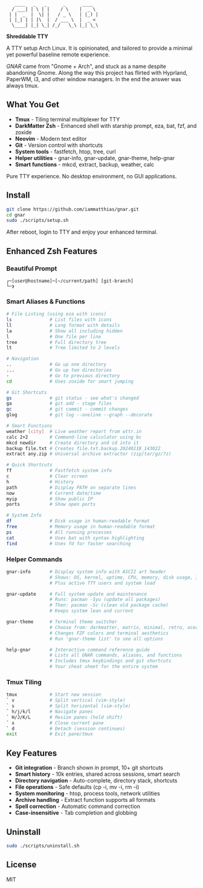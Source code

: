 ```
   ____   _   _      _      ____
  / ___| | \ | |    / \    |  _ \
 | |  _  |  \| |   / _ \   | |_) |
 | |_| | | |\  |  / ___ \  |  _ <
  \____| |_| \_| /_/   \_\ |_| \_\
```

**Shreddable TTY**

A TTY setup Arch Linux. It is opinionated, and tailored to provide a minimal yet powerful baseline remote experience.

_GNAR_ came from "Gnome + Arch", and stuck as a name despite abandoning Gnome. Along the way this project has flirted with Hyprland, PaperWM, i3, and other window managers. In the end the answer was always tmux.

## What You Get

- **Tmux** - Tiling terminal multiplexer for TTY
- **DarkMatter Zsh** - Enhanced shell with starship prompt, eza, bat, fzf, and zoxide
- **Neovim** - Modern text editor
- **Git** - Version control with shortcuts
- **System tools** - fastfetch, htop, tree, curl
- **Helper utilities** - gnar-info, gnar-update, gnar-theme, help-gnar
- **Smart functions** - mkcd, extract, backup, weather, calc

Pure TTY experience. No desktop environment, no GUI applications.

## Install

```bash
git clone https://github.com/iammatthias/gnar.git
cd gnar
sudo ./scripts/setup.sh
```

After reboot, login to TTY and enjoy your enhanced terminal.

## Enhanced Zsh Features

### Beautiful Prompt

```
┌─[user@hostname]─[~/current/path] [git-branch]
└─❯
```

### Smart Aliases & Functions

```bash
# File Listing (using eza with icons)
ls              # List files with icons
ll              # Long format with details
la              # Show all including hidden
l               # One file per line
tree            # Full directory tree
lt              # Tree limited to 2 levels

# Navigation
..              # Go up one directory
...             # Go up two directories
-               # Go to previous directory
cd              # Uses zoxide for smart jumping

# Git Shortcuts
gs              # git status - see what's changed
ga              # git add - stage files
gc              # git commit - commit changes
glog            # git log --oneline --graph --decorate

# Smart Functions
weather [city]  # Live weather report from wttr.in
calc 2+2        # Command-line calculator using bc
mkcd newdir     # Create directory and cd into it
backup file.txt # Creates file.txt.backup.20240118_143022
extract any.zip # Universal archive extractor (zip/tar/gz/7z)

# Quick Shortcuts
ff              # Fastfetch system info
c               # Clear screen
h               # History
path            # Display PATH on separate lines
now             # Current date/time
myip            # Show public IP
ports           # Show open ports

# System Info
df              # Disk usage in human-readable format
free            # Memory usage in human-readable format
ps              # All running processes
cat             # Uses bat with syntax highlighting
find            # Uses fd for faster searching
```

### Helper Commands

```bash
gnar-info       # Display system info with ASCII art header
                # Shows: OS, kernel, uptime, CPU, memory, disk usage, IP
                # Plus active TTY users and system load

gnar-update     # Full system update and maintenance
                # Runs: pacman -Syu (update all packages)
                # Then: pacman -Sc (clean old package cache)
                # Keeps system lean and current

gnar-theme      # Terminal theme switcher
                # Choose from: darkmatter, matrix, minimal, retro, ocean
                # Changes FZF colors and terminal aesthetics
                # Run 'gnar-theme list' to see all options

help-gnar       # Interactive command reference guide
                # Lists all GNAR commands, aliases, and functions
                # Includes tmux keybindings and git shortcuts
                # Your cheat sheet for the entire system
```

### Tmux Tiling

```bash
tmux            # Start new session
` v             # Split vertical (vim-style)
` s             # Split horizontal (vim-style)
` h/j/k/l       # Navigate panes
` H/J/K/L       # Resize panes (hold shift)
` x             # Close current pane
` d             # Detach (session continues)
exit            # Exit pane/tmux
```

## Key Features

- **Git integration** - Branch shown in prompt, 10+ git shortcuts
- **Smart history** - 10k entries, shared across sessions, smart search
- **Directory navigation** - Auto-complete, directory stack, shortcuts
- **File operations** - Safe defaults (cp -i, mv -i, rm -i)
- **System monitoring** - htop, process tools, network utilities
- **Archive handling** - Extract function supports all formats
- **Spell correction** - Automatic command correction
- **Case-insensitive** - Tab completion and globbing

## Uninstall

```bash
sudo ./scripts/uninstall.sh
```

## License

MIT
